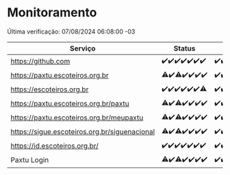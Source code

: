 # Monitoramento

Última verificação: 07/08/2024 06:08:00 -03

|Serviço|Status|Últimas 24h|
|---|---|---|
|https://github.com|<span title="2024-07-31: OK=24">✔️</span><span title="2024-08-01: OK=23">✔️</span><span title="2024-08-02: OK=24">✔️</span><span title="2024-08-03: OK=24">✔️</span><span title="2024-08-04: OK=23">✔️</span><span title="2024-08-05: OK=24">✔️</span><span title="2024-08-06: OK=10">✔️</span>|<span title="06/08/2024 07:08:00 -03 : 200">✔️</span><span title="06/08/2024 08:06:00 -03 : 200">✔️</span><span title="06/08/2024 09:13:00 -03 : 200">✔️</span><span title="06/08/2024 10:11:00 -03 : 200">✔️</span><span title="06/08/2024 11:07:00 -03 : 200">✔️</span><span title="06/08/2024 12:08:00 -03 : 200">✔️</span><span title="06/08/2024 13:08:00 -03 : 200">✔️</span><span title="06/08/2024 14:07:00 -03 : 200">✔️</span><span title="06/08/2024 15:11:00 -03 : 200">✔️</span><span title="06/08/2024 16:04:00 -03 : 200">✔️</span><span title="06/08/2024 17:06:00 -03 : 200">✔️</span><span title="06/08/2024 18:06:00 -03 : 200">✔️</span><span title="06/08/2024 19:07:00 -03 : 200">✔️</span><span title="06/08/2024 20:07:00 -03 : 200">✔️</span><span title="06/08/2024 21:35:00 -03 : 200">✔️</span><span title="06/08/2024 23:00:00 -03 : 200">✔️</span><span title="06/08/2024 23:36:00 -03 : 200">✔️</span><span title="07/08/2024 00:08:00 -03 : 200">✔️</span><span title="07/08/2024 01:10:00 -03 : 200">✔️</span><span title="07/08/2024 02:07:00 -03 : 200">✔️</span><span title="07/08/2024 03:10:00 -03 : 200">✔️</span><span title="07/08/2024 04:07:00 -03 : 200">✔️</span><span title="07/08/2024 05:10:00 -03 : 200">✔️</span><span title="07/08/2024 06:08:00 -03 : 200">✔️</span>|
|https://paxtu.escoteiros.org.br|<span title="2024-07-31: OK=23, Falhas=1">⚠️</span><span title="2024-08-01: OK=23">✔️</span><span title="2024-08-02: OK=22, Falhas=2">⚠️</span><span title="2024-08-03: OK=24">✔️</span><span title="2024-08-04: OK=23">✔️</span><span title="2024-08-05: OK=24">✔️</span><span title="2024-08-06: OK=10">✔️</span>|<span title="06/08/2024 07:08:00 -03 : 200">✔️</span><span title="06/08/2024 08:06:00 -03 : 200">✔️</span><span title="06/08/2024 09:13:00 -03 : 200">✔️</span><span title="06/08/2024 10:11:00 -03 : 200">✔️</span><span title="06/08/2024 11:07:00 -03 : 200">✔️</span><span title="06/08/2024 12:08:00 -03 : 200">✔️</span><span title="06/08/2024 13:08:00 -03 : 200">✔️</span><span title="06/08/2024 14:07:00 -03 : 200">✔️</span><span title="06/08/2024 15:11:00 -03 : 200">✔️</span><span title="06/08/2024 16:04:00 -03 : 200">✔️</span><span title="06/08/2024 17:06:00 -03 : 0">❌</span><span title="06/08/2024 18:06:00 -03 : 200">✔️</span><span title="06/08/2024 19:07:00 -03 : 200">✔️</span><span title="06/08/2024 20:07:00 -03 : 200">✔️</span><span title="06/08/2024 21:35:00 -03 : 200">✔️</span><span title="06/08/2024 23:00:00 -03 : 200">✔️</span><span title="06/08/2024 23:36:00 -03 : 200">✔️</span><span title="07/08/2024 00:08:00 -03 : 200">✔️</span><span title="07/08/2024 01:10:00 -03 : 200">✔️</span><span title="07/08/2024 02:07:00 -03 : 200">✔️</span><span title="07/08/2024 03:10:00 -03 : 200">✔️</span><span title="07/08/2024 04:07:00 -03 : 200">✔️</span><span title="07/08/2024 05:10:00 -03 : 200">✔️</span><span title="07/08/2024 06:08:00 -03 : 200">✔️</span>|
|https://escoteiros.org.br|<span title="2024-07-31: OK=24">✔️</span><span title="2024-08-01: OK=23">✔️</span><span title="2024-08-02: OK=24">✔️</span><span title="2024-08-03: OK=24">✔️</span><span title="2024-08-04: OK=23">✔️</span><span title="2024-08-05: OK=24">✔️</span><span title="2024-08-06: OK=9, Falhas=1">⚠️</span>|<span title="06/08/2024 07:08:00 -03 : 200">✔️</span><span title="06/08/2024 08:06:00 -03 : 200">✔️</span><span title="06/08/2024 09:13:00 -03 : 200">✔️</span><span title="06/08/2024 10:11:00 -03 : 200">✔️</span><span title="06/08/2024 11:07:00 -03 : 200">✔️</span><span title="06/08/2024 12:08:00 -03 : 200">✔️</span><span title="06/08/2024 13:08:00 -03 : 200">✔️</span><span title="06/08/2024 14:07:00 -03 : 200">✔️</span><span title="06/08/2024 15:11:00 -03 : 200">✔️</span><span title="06/08/2024 16:04:00 -03 : 200">✔️</span><span title="06/08/2024 17:07:00 -03 : 200">✔️</span><span title="06/08/2024 18:06:00 -03 : 200">✔️</span><span title="06/08/2024 19:07:00 -03 : 200">✔️</span><span title="06/08/2024 20:07:00 -03 : 200">✔️</span><span title="06/08/2024 21:35:00 -03 : 200">✔️</span><span title="06/08/2024 23:00:00 -03 : 200">✔️</span><span title="06/08/2024 23:36:00 -03 : 200">✔️</span><span title="07/08/2024 00:08:00 -03 : 200">✔️</span><span title="07/08/2024 01:10:00 -03 : 200">✔️</span><span title="07/08/2024 02:07:00 -03 : 200">✔️</span><span title="07/08/2024 03:10:00 -03 : 200">✔️</span><span title="07/08/2024 04:07:00 -03 : 200">✔️</span><span title="07/08/2024 05:10:00 -03 : 200">✔️</span><span title="07/08/2024 06:08:00 -03 : 200">✔️</span>|
|https://paxtu.escoteiros.org.br/paxtu|<span title="2024-07-31: OK=23, Falhas=1">⚠️</span><span title="2024-08-01: OK=23">✔️</span><span title="2024-08-02: OK=22, Falhas=2">⚠️</span><span title="2024-08-03: OK=24">✔️</span><span title="2024-08-04: OK=23">✔️</span><span title="2024-08-05: OK=24">✔️</span><span title="2024-08-06: OK=10">✔️</span>|<span title="06/08/2024 07:08:00 -03 : 200">✔️</span><span title="06/08/2024 08:06:00 -03 : 200">✔️</span><span title="06/08/2024 09:13:00 -03 : 200">✔️</span><span title="06/08/2024 10:11:00 -03 : 200">✔️</span><span title="06/08/2024 11:07:00 -03 : 200">✔️</span><span title="06/08/2024 12:08:00 -03 : 200">✔️</span><span title="06/08/2024 13:08:00 -03 : 200">✔️</span><span title="06/08/2024 14:07:00 -03 : 200">✔️</span><span title="06/08/2024 15:11:00 -03 : 200">✔️</span><span title="06/08/2024 16:04:00 -03 : 200">✔️</span><span title="06/08/2024 17:07:00 -03 : 200">✔️</span><span title="06/08/2024 18:06:00 -03 : 200">✔️</span><span title="06/08/2024 19:07:00 -03 : 200">✔️</span><span title="06/08/2024 20:08:00 -03 : 200">✔️</span><span title="06/08/2024 21:35:00 -03 : 200">✔️</span><span title="06/08/2024 23:00:00 -03 : 200">✔️</span><span title="06/08/2024 23:36:00 -03 : 200">✔️</span><span title="07/08/2024 00:08:00 -03 : 200">✔️</span><span title="07/08/2024 01:10:00 -03 : 200">✔️</span><span title="07/08/2024 02:07:00 -03 : 200">✔️</span><span title="07/08/2024 03:10:00 -03 : 200">✔️</span><span title="07/08/2024 04:07:00 -03 : 200">✔️</span><span title="07/08/2024 05:10:00 -03 : 200">✔️</span><span title="07/08/2024 06:08:00 -03 : 200">✔️</span>|
|https://paxtu.escoteiros.org.br/meupaxtu|<span title="2024-07-31: OK=23, Falhas=1">⚠️</span><span title="2024-08-01: OK=23">✔️</span><span title="2024-08-02: OK=22, Falhas=2">⚠️</span><span title="2024-08-03: OK=24">✔️</span><span title="2024-08-04: OK=23">✔️</span><span title="2024-08-05: OK=24">✔️</span><span title="2024-08-06: OK=10">✔️</span>|<span title="06/08/2024 07:08:00 -03 : 200">✔️</span><span title="06/08/2024 08:06:00 -03 : 200">✔️</span><span title="06/08/2024 09:13:00 -03 : 200">✔️</span><span title="06/08/2024 10:11:00 -03 : 200">✔️</span><span title="06/08/2024 11:07:00 -03 : 200">✔️</span><span title="06/08/2024 12:08:00 -03 : 200">✔️</span><span title="06/08/2024 13:08:00 -03 : 200">✔️</span><span title="06/08/2024 14:07:00 -03 : 200">✔️</span><span title="06/08/2024 15:11:00 -03 : 200">✔️</span><span title="06/08/2024 16:04:00 -03 : 200">✔️</span><span title="06/08/2024 17:07:00 -03 : 200">✔️</span><span title="06/08/2024 18:06:00 -03 : 200">✔️</span><span title="06/08/2024 19:07:00 -03 : 200">✔️</span><span title="06/08/2024 20:08:00 -03 : 200">✔️</span><span title="06/08/2024 21:35:00 -03 : 200">✔️</span><span title="06/08/2024 23:00:00 -03 : 200">✔️</span><span title="06/08/2024 23:36:00 -03 : 200">✔️</span><span title="07/08/2024 00:08:00 -03 : 200">✔️</span><span title="07/08/2024 01:10:00 -03 : 200">✔️</span><span title="07/08/2024 02:07:00 -03 : 200">✔️</span><span title="07/08/2024 03:10:00 -03 : 200">✔️</span><span title="07/08/2024 04:07:00 -03 : 200">✔️</span><span title="07/08/2024 05:10:00 -03 : 200">✔️</span><span title="07/08/2024 06:08:00 -03 : 200">✔️</span>|
|https://sigue.escoteiros.org.br/siguenacional|<span title="2024-07-31: OK=23, Falhas=1">⚠️</span><span title="2024-08-01: OK=23">✔️</span><span title="2024-08-02: OK=22, Falhas=2">⚠️</span><span title="2024-08-03: OK=24">✔️</span><span title="2024-08-04: OK=23">✔️</span><span title="2024-08-05: OK=24">✔️</span><span title="2024-08-06: OK=10">✔️</span>|<span title="06/08/2024 07:08:00 -03 : 200">✔️</span><span title="06/08/2024 08:06:00 -03 : 200">✔️</span><span title="06/08/2024 09:13:00 -03 : 200">✔️</span><span title="06/08/2024 10:11:00 -03 : 200">✔️</span><span title="06/08/2024 11:07:00 -03 : 200">✔️</span><span title="06/08/2024 12:08:00 -03 : 200">✔️</span><span title="06/08/2024 13:08:00 -03 : 200">✔️</span><span title="06/08/2024 14:07:00 -03 : 200">✔️</span><span title="06/08/2024 15:11:00 -03 : 200">✔️</span><span title="06/08/2024 16:04:00 -03 : 200">✔️</span><span title="06/08/2024 17:07:00 -03 : 200">✔️</span><span title="06/08/2024 18:06:00 -03 : 200">✔️</span><span title="06/08/2024 19:07:00 -03 : 200">✔️</span><span title="06/08/2024 20:08:00 -03 : 200">✔️</span><span title="06/08/2024 21:35:00 -03 : 200">✔️</span><span title="06/08/2024 23:00:00 -03 : 200">✔️</span><span title="06/08/2024 23:36:00 -03 : 200">✔️</span><span title="07/08/2024 00:08:00 -03 : 200">✔️</span><span title="07/08/2024 01:10:00 -03 : 200">✔️</span><span title="07/08/2024 02:07:00 -03 : 200">✔️</span><span title="07/08/2024 03:10:00 -03 : 200">✔️</span><span title="07/08/2024 04:07:00 -03 : 200">✔️</span><span title="07/08/2024 05:10:00 -03 : 200">✔️</span><span title="07/08/2024 06:08:00 -03 : 200">✔️</span>|
|https://id.escoteiros.org.br/|<span title="2024-07-31: OK=24">✔️</span><span title="2024-08-01: OK=23">✔️</span><span title="2024-08-02: OK=24">✔️</span><span title="2024-08-03: OK=24">✔️</span><span title="2024-08-04: OK=23">✔️</span><span title="2024-08-05: OK=24">✔️</span><span title="2024-08-06: OK=10">✔️</span>|<span title="06/08/2024 07:08:00 -03 : 200">✔️</span><span title="06/08/2024 08:06:00 -03 : 200">✔️</span><span title="06/08/2024 09:13:00 -03 : 200">✔️</span><span title="06/08/2024 10:12:00 -03 : 200">✔️</span><span title="06/08/2024 11:07:00 -03 : 200">✔️</span><span title="06/08/2024 12:08:00 -03 : 200">✔️</span><span title="06/08/2024 13:08:00 -03 : 200">✔️</span><span title="06/08/2024 14:07:00 -03 : 200">✔️</span><span title="06/08/2024 15:11:00 -03 : 200">✔️</span><span title="06/08/2024 16:04:00 -03 : 200">✔️</span><span title="06/08/2024 17:07:00 -03 : 200">✔️</span><span title="06/08/2024 18:06:00 -03 : 200">✔️</span><span title="06/08/2024 19:07:00 -03 : 200">✔️</span><span title="06/08/2024 20:08:00 -03 : 200">✔️</span><span title="06/08/2024 21:35:00 -03 : 200">✔️</span><span title="06/08/2024 23:00:00 -03 : 200">✔️</span><span title="06/08/2024 23:36:00 -03 : 200">✔️</span><span title="07/08/2024 00:08:00 -03 : 200">✔️</span><span title="07/08/2024 01:10:00 -03 : 200">✔️</span><span title="07/08/2024 02:07:00 -03 : 200">✔️</span><span title="07/08/2024 03:10:00 -03 : 200">✔️</span><span title="07/08/2024 04:07:00 -03 : 200">✔️</span><span title="07/08/2024 05:10:00 -03 : 200">✔️</span><span title="07/08/2024 06:08:00 -03 : 200">✔️</span>|
|Paxtu Login|<span title="2024-07-31: OK=23, Falhas=1">⚠️</span><span title="2024-08-01: OK=23">✔️</span><span title="2024-08-02: OK=23, Falhas=1">⚠️</span><span title="2024-08-03: OK=24">✔️</span><span title="2024-08-04: OK=23">✔️</span><span title="2024-08-05: OK=24">✔️</span><span title="2024-08-06: OK=10">✔️</span>|<span title="06/08/2024 07:08:00 -03 : 200">✔️</span><span title="06/08/2024 08:06:00 -03 : 200">✔️</span><span title="06/08/2024 09:13:00 -03 : 200">✔️</span><span title="06/08/2024 10:12:00 -03 : 200">✔️</span><span title="06/08/2024 11:07:00 -03 : 200">✔️</span><span title="06/08/2024 12:08:00 -03 : 200">✔️</span><span title="06/08/2024 13:08:00 -03 : 200">✔️</span><span title="06/08/2024 14:07:00 -03 : 200">✔️</span><span title="06/08/2024 15:11:00 -03 : 200">✔️</span><span title="06/08/2024 16:04:00 -03 : 200">✔️</span><span title="06/08/2024 17:07:00 -03 : 200">✔️</span><span title="06/08/2024 18:06:00 -03 : 200">✔️</span><span title="06/08/2024 19:07:00 -03 : 200">✔️</span><span title="06/08/2024 20:08:00 -03 : 200">✔️</span><span title="06/08/2024 21:35:00 -03 : 200">✔️</span><span title="06/08/2024 23:00:00 -03 : 200">✔️</span><span title="06/08/2024 23:36:00 -03 : 200">✔️</span><span title="07/08/2024 00:08:00 -03 : 200">✔️</span><span title="07/08/2024 01:10:00 -03 : 200">✔️</span><span title="07/08/2024 02:07:00 -03 : 200">✔️</span><span title="07/08/2024 03:10:00 -03 : 200">✔️</span><span title="07/08/2024 04:07:00 -03 : 200">✔️</span><span title="07/08/2024 05:10:00 -03 : 200">✔️</span><span title="07/08/2024 06:08:00 -03 : 200">✔️</span>|
